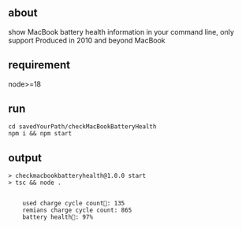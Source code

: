 about
----------------

show MacBook battery health information in your command line,
only support Produced in 2010 and beyond MacBook

requirement
---------------

node>=18

run
---------------
```shell
cd savedYourPath/checkMacBookBatteryHealth
npm i && npm start
```

output
---------------
```
> checkmacbookbatteryhealth@1.0.0 start
> tsc && node .


    used charge cycle count🔌: 135
    remians charge cycle count: 865
    battery health🔋: 97%
  
```

